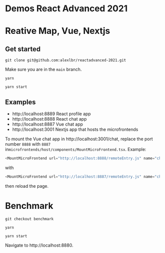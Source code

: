 # Demos React Advanced 2021

# Reative Map, Vue, Nextjs

## Get started

`git clone git@github.com:alexlbr/reactadvanced-2021.git`

Make sure you are in the `main` branch.

`yarn`

`yarn start`

## Examples

- http://localhost:8889 React profile app
- http://localhost:8888 React chat app
- http://localhost:8887 Vue chat app
- http://localhost:3001 Nextjs app that hosts the microfrontends

To mount the Vue chat app in http://localhost:3001/chat, replace the port number `8888` with `8887` in`microfrontends/host/components/MountMicroFrontend.tsx`. Example:

```ts
<MountMicroFrontend url="http://localhost:8888/remoteEntry.js" name="chat" />
```

with

```ts
<MountMicroFrontend url="http://localhost:8887/remoteEntry.js" name="chat" />
```

then reload the page.

# Benchmark

`git checkout benchmark`

`yarn`

`yarn start`

Navigate to http://localhost:8880.
